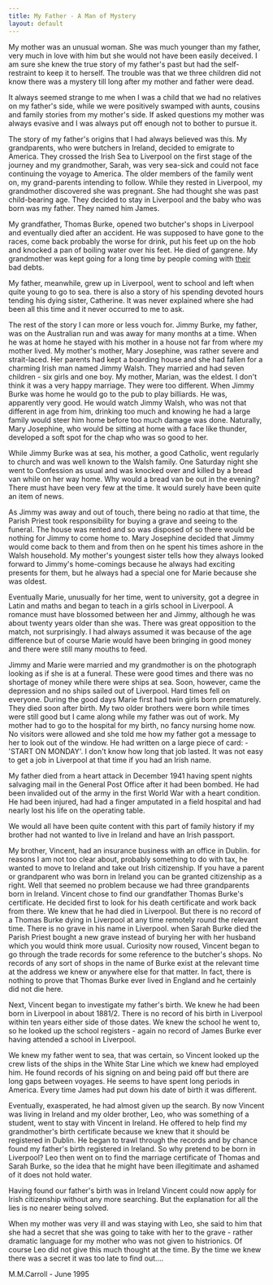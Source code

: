 ```yaml
---
title: My Father - A Man of Mystery
layout: default
---
```



My mother was an unusual woman. She was much younger than my father, very much in love with him but she would not have been easily deceived.  I am sure she knew the true story of my father's past but had the self-restraint to keep it to herself.  The trouble was that we three children did not know there was a mystery till long after my mother and father were dead.


It always seemed strange to me when I was a child that we had no relatives on my father's side, while we were positively swamped with aunts, cousins and family stories from my mother's side.  If asked questions my mother was always evasive and I was always put off enough not to bother to pursue it.


The story of my father's origins that I had always believed was this.  My grandparents, who were butchers in Ireland, decided to emigrate to America.  They crossed the Irish Sea to Liverpool on the first stage of the journey and my grandmother, Sarah, was very sea-sick and could not face continuing the voyage to America.  The older members of the family went on, my grand-parents intending to follow.  While they rested in Liverpool, my grandmother discovered she was pregnant.  She had thought she was past child-bearing age.  They decided to stay in Liverpool and the baby who was born was my father.  They named him James.


My grandfather, Thomas Burke, opened two butcher's shops in Liverpool and eventually died after an accident.  He was supposed to have gone to the races, come back probably the worse for drink, put his feet up on the hob and knocked a pan of boiling water over his feet.  He died of gangrene.  My grandmother was kept going for a long time by people coming with [their](their) bad debts.


My father, meanwhile, grew up in Liverpool, went to school and left when quite young to go to sea.  there is also a story of his spending devoted hours tending his dying sister, Catherine.  It was never explained where she had been all this time and it never occurred to me to ask.


The rest of the story I can more or less vouch for.  Jimmy Burke, my father, was on the Australian run and was away for many months at a time.  When he was at home he stayed with his mother in a house not far from where my mother lived.  My mother's mother, Mary Josephine, was rather severe and strait-laced.  Her parents had kept a boarding house and she had fallen for a charming Irish man named Jimmy Walsh.  They married and had seven children - six girls and one boy.  My mother, Marian, was the eldest.  I don't think it was a very happy marriage.  They were too different.  When Jimmy Burke was home he would go to the pub to play billiards.  He was, apparently very good.  He would watch Jimmy Walsh, who was not that different in age from him, drinking too much and knowing he had a large family would steer him home before too much damage was done.  Naturally, Mary Josephine, who would be sitting at home with a face like thunder, developed a soft spot for the chap who was so good to her.


While Jimmy Burke was at sea, his mother, a good Catholic, went regularly to church and was well known to the Walsh family.  One Saturday night she went to Confession as usual and was knocked over and killed by a bread van while on her way home.  Why would a bread van be out in the evening?  There must have been very few at the time.  It would surely have been quite an item of news.


As Jimmy was away and out of touch, there being no radio at that time, the Parish Priest took responsibility for buying a grave and seeing to the funeral.  The house was rented and so was disposed of so there would be nothing for Jimmy to come home to.  Mary Josephine decided that Jimmy would come back to them and from then on he spent his times ashore in the Walsh household.  My mother's youngest sister tells how they always looked forward to Jimmy's home-comings because he always had exciting presents for them, but he always had a special one for Marie because she was oldest.


Eventually Marie, unusually for her time, went to university, got a degree in Latin and maths and began to teach in a girls school in Liverpool.  A romance must have blossomed between her and Jimmy, although he was about twenty years older than she was.  There was great opposition to the match, not surprisingly.  I had always assumed it was because of the age difference but of course Marie would have been bringing in good money and there were still many mouths to feed.


Jimmy and Marie were married and my grandmother is on the photograph looking as if she is at a funeral.  These were good times and there was no shortage of money while there were ships at sea.  Soon, however, came the depression and no ships sailed out of Liverpool.  Hard times fell on everyone.  During the good days Marie first had twin girls born prematurely.  They died soon after birth.  My two older brothers were born while times were still good but I came along while my father was out of work.  My mother had to go to the hospital for my birth, no fancy nursing home now.  No visitors were allowed and she told me how my father got a message to her to look out of the window.  He had written on a large piece of card: - 'START ON MONDAY'.  I don't know how long that job lasted.  It was not easy to get a job in Liverpool at that time if you had an Irish name.


My father died from a heart attack in December 1941 having spent nights salvaging mail in the General Post Office after it had been bombed.  He had been invalided out of the army in the first World War with a heart condition.  He had been injured, had had a finger amputated in a field hospital and had nearly lost his life on the operating table.


We would all have been quite content with this part of family history if my brother had not wanted to live in Ireland and have an Irish passport.


My brother, Vincent, had an insurance business with an office in Dublin.  for reasons I am not too clear about, probably something to do with tax, he wanted to move to Ireland and take out Irish citizenship.  If you have a parent or grandparent who was born in Ireland you can be granted citizenship as a right.  Well that seemed no problem because we had three grandparents born in Ireland.  Vincent chose to find our grandfather Thomas Burke's certificate.  He decided first to look for his death certificate and work back from there.  We knew that he had died in Liverpool.  But there is no record of a Thomas Burke dying in Liverpool at any time remotely round the relevant time.  There is no grave in his name in Liverpool.  when Sarah Burke died the Parish Priest bought a new grave instead of burying her with her husband which you would think more usual.  Curiosity now roused, Vincent began to go through the trade records for some reference to the butcher's shops.  No records of any sort of shops in the name of Burke exist at the relevant time at the address we knew or anywhere else for that matter.  In fact, there is nothing to prove that Thomas Burke ever lived in England and he certainly did not die here.


Next, Vincent began to investigate my father's birth.  We knew he had been born in Liverpool in about 1881/2.  There is no record of his birth in Liverpool within ten years either side of those dates.  We knew the school he went to, so he looked up the school registers - again no record of James Burke ever having attended a school in Liverpool.


We knew my father went to sea, that was certain, so Vincent looked up the crew lists of the ships in the White Star Line which we knew had employed him.  He found records of his signing on and being paid off but there are long gaps between voyages.  He seems to have spent long periods in America.  Every time James had put down his date of birth it was different.


Eventually, exasperated, he had almost given up the search.  By now Vincent was living in Ireland and my older brother, Leo, who was something of a student, went to stay with Vincent in Ireland.  He offered to help find my grandmother's birth certificate because we knew that it should be registered in Dublin.  He began to trawl through the records and by chance found my father's birth registered in Ireland.  So why pretend to be born in Liverpool?  Leo then went on to find the marriage certificate of Thomas and Sarah Burke, so the idea that he might have been illegitimate and ashamed of it does not hold water.


Having found our father's birth was in Ireland Vincent could now apply for Irish citizenship without any more searching.  But the explanation for all the lies is no nearer being solved.  


When my mother was very ill and was staying with Leo, she said to him that she had a secret that she was going to take with her to the grave - rather dramatic language for my mother who was not given to histrionics.  Of course Leo did not give this much thought at the time.  By the time we knew there was a secret it was too late to find out....


M.M.Carroll - June 1995
